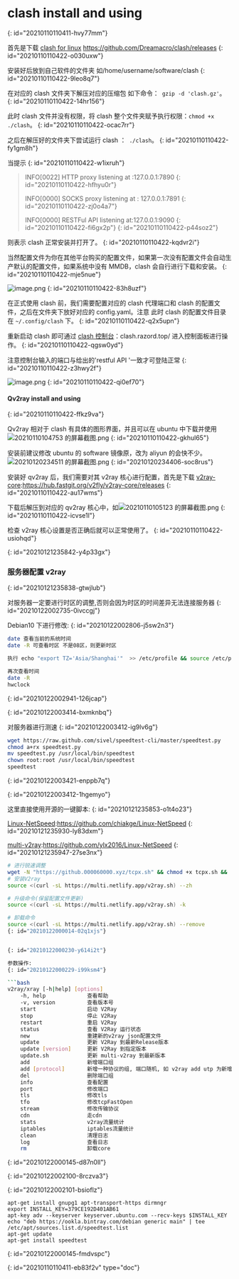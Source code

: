 # clash install and using
{: id="20210110110411-hvy77mm"}

首先是下载 [clash for linux](https://github.com/Dreamacro/clash/releases) https://github.com/Dreamacro/clash/releases
{: id="20210110110422-o030uxw"}

安装好后放到自己软件的文件夹 如/home/username/software/clash
{: id="20210110110422-9leo8q7"}

在对应的 clash 文件夹下解压对应的压缩包 如下命令：` gzip -d 'clash.gz'`。
{: id="20210110110422-14hr156"}

此时 clash 文件并没有权限，将 clash 整个文件夹赋予执行权限：`chmod +x ./clash`。
{: id="20210110110422-ocac7rr"}

之后在解压好的文件夹下尝试运行 clash ：` ./clash`。
{: id="20210110110422-fy1gm8h"}

当提示
{: id="20210110110422-w1ixruh"}

> INFO[0022] HTTP proxy listening at :127.0.0.1:7890
> {: id="20210110110422-hfhyu0r"}
>
> INFO[0000] SOCKS proxy listening at : 127.0.0.1:7891
> {: id="20210110110422-zj0o4a7"}
>
> INFO[0000] RESTFul API listening at:127.0.0.1:9090
> {: id="20210110110422-fi6gx2p"}
{: id="20210110110422-p44soz2"}

则表示 clash 正常安装并打开了。
{: id="20210110110422-kqdvr2i"}

当然配置文件为你在其他平台购买的配置文件，如果第一次没有配置文件会自动生产默认的配置文件，如果系统中没有 MMDB，clash 会自行进行下载和安装。
{: id="20210110110422-mje5nue"}

![image.png](assets/clash-proxy-setting.png)
{: id="20210110110422-83h8uzf"}

在正式使用 clash 前，我们需要配置对应的 clash 代理端口和 clash 的配置文件，之后在文件夹下放好对应的 config.yaml。注意  此时 clash 的配置文件目录在 `~/.config/clash` 下。
{: id="20210110110422-q2x5upn"}

重新启动 clash 即可通过 [clash 控制台](https://clash.razord.top/#/settings)：clash.razord.top/ 进入控制面板进行操作。
{: id="20210110110422-qgsw0yd"}

注意控制台输入的端口与给出的'restful API '一致才可登陆正常
{: id="20210110110422-z3hwy2f"}

![image.png](assets/ubuntu-clash-setting.png)
{: id="20210110110422-qi0ef70"}

#### Qv2ray install and using
{: id="20210110110422-ffkz9va"}

Qv2ray 相对于 clash 有具体的图形界面，并且可以在 ubuntu 中下载并使用![20210110104753 的屏幕截图.png](assets/qv2ray-in-software-store.png)
{: id="20210110110422-gkhul65"}

安装前建议修改 ubuntu 的 software 镜像原，改为 aliyun 的会快不少。![20210120234511 的屏幕截图.png](assets/change-ubuntu-store-source.png)
{: id="20210120234406-soc8rus"}

安装好 qv2ray 后，我们需要对其 v2ray 核心进行配置，首先是下载 [v2ray-core](https://hub.fastgit.org/v2fly/v2ray-core/releases):https://hub.fastgit.org/v2fly/v2ray-core/releases
{: id="20210110110422-au17wms"}

下载后解压到对应的 qv2ray 核心中，如![20210110105123 的屏幕截图.png](assets/setting-qv2-core.png)
{: id="20210110110422-icvse1l"}

检查 v2ray 核心设置是否正确后就可以正常使用了。
{: id="20210110110422-usiohqd"}

{: id="20210121235842-y4p33gx"}

### 服务器配置 v2ray
{: id="20210121235838-gtwjlub"}

对服务器一定要进行时区的调整,否则会因为时区的时间差异无法连接服务器
{: id="20210122002735-0ivccgj"}

Debian10 下进行修改:
{: id="20210122002806-j5sw2n3"}

```bash
date 查看当前的系统时间
date -R 可查看时区 不是08区，则更新时区

执行 echo "export TZ='Asia/Shanghai'"  >> /etc/profile && source /etc/profile && hwclock -w

再次查看时间
date -R
hwclock
```
{: id="20210122002941-126jcap"}


{: id="20210122003414-bxmknbq"}

对服务器进行测速
{: id="20210122003412-ig9lv6g"}

```bash
wget https://raw.github.com/sivel/speedtest-cli/master/speedtest.py
chmod a+rx speedtest.py
mv speedtest.py /usr/local/bin/speedtest
chown root:root /usr/local/bin/speedtest
speedtest
```
{: id="20210122003421-enppb7q"}


{: id="20210122003412-1hgemyo"}

这里直接使用开源的一键脚本:
{: id="20210121235853-o1t4o23"}

[Linux-NetSpeed](https://github.com/chiakge/Linux-NetSpeed):https://github.com/chiakge/Linux-NetSpeed
{: id="20210121235930-ly83dxm"}

[multi-v2ray](https://github.com/Jrohy/multi-v2ray):https://github.com/ylx2016/Linux-NetSpeed
{: id="20210121235947-27se3nx"}

```bash
# 进行锐速调整
wget -N "https://github.000060000.xyz/tcpx.sh" && chmod +x tcpx.sh && ./tcpx.sh
# 安装V2ray
source <(curl -sL https://multi.netlify.app/v2ray.sh) --zh

# 升级命令(保留配置文件更新)
source <(curl -sL https://multi.netlify.app/v2ray.sh) -k

# 卸载命令
source <(curl -sL https://multi.netlify.app/v2ray.sh) --remove
{: id="20210122000014-02q1xjs"}


{: id="20210122000230-y614i2t"}

参数操作:
{: id="20210122000229-i99ksm4"}

```bash
v2ray/xray [-h|help] [options]
    -h, help             查看帮助
    -v, version          查看版本号
    start                启动 V2Ray
    stop                 停止 V2Ray
    restart              重启 V2Ray
    status               查看 V2Ray 运行状态
    new                  重建新的v2ray json配置文件
    update               更新 V2Ray 到最新Release版本
    update [version]     更新 V2Ray 到指定版本
    update.sh            更新 multi-v2ray 到最新版本
    add                  新增端口组
    add [protocol]       新增一种协议的组, 端口随机, 如 v2ray add utp 为新增utp协议
    del                  删除端口组
    info                 查看配置
    port                 修改端口
    tls                  修改tls
    tfo                  修改tcpFastOpen
    stream               修改传输协议
    cdn                  走cdn
    stats                v2ray流量统计
    iptables             iptables流量统计
    clean                清理日志
    log                  查看日志
    rm                   卸载core
```
{: id="20210122000145-d87n0ll"}

{: id="20210122002100-8rczva3"}

{: id="20210122002101-bsioflz"}

```
apt-get install gnupg1 apt-transport-https dirmngr
export INSTALL_KEY=379CE192D401AB61
apt-key adv --keyserver keyserver.ubuntu.com --recv-keys $INSTALL_KEY
echo "deb https://ookla.bintray.com/debian generic main" | tee  /etc/apt/sources.list.d/speedtest.list
apt-get update
apt-get install speedtest
```
{: id="20210122000145-fmdvspc"}


{: id="20210110110411-eb83f2v" type="doc"}
